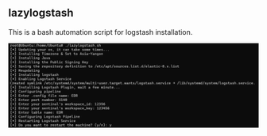 ## lazylogstash

This is a bash automation script for logstash installation.

<img src=logstash.png>

